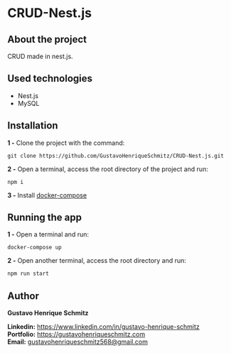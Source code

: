 # CRUD-Nest.js

## About the project
CRUD made in nest.js.

## Used technologies
- Nest.js
- MySQL

## Installation
**1 -** Clone the project with the command:
```
git clone https://github.com/GustavoHenriqueSchmitz/CRUD-Nest.js.git
```

**2 -** Open a terminal, access the root directory of the project and run:
```
npm i
```

**3 -** Install [docker-compose](https://docs.docker.com/compose/install/)

## Running the app
**1 -** Open a terminal and run:
```
docker-compose up
```

**2 -** Open another terminal, access the root directory and run:
```bash
npm run start
```

## Author
**Gustavo Henrique Schmitz**

**Linkedin:** https://www.linkedin.com/in/gustavo-henrique-schmitz  
**Portfolio:** https://gustavohenriqueschmitz.com  
**Email:** gustavohenriqueschmitz568@gmail.com  

